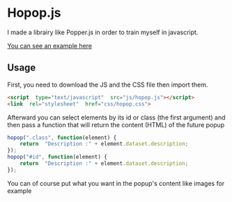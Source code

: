 # Hopop.js

I made a librairy like Popper.js in order to train myself in javascript.

[You can see an example here](https://namysh.github.io/hopop.js/)


## Usage
First, you need to download the JS and the CSS file then import them.
```html
<script  type="text/javascript"  src="js/hopop.js"></script>
<link  rel="stylesheet"  href="css/hopop.css">
```
Afterward you can select elements by its id or class (the first argument) and then pass a function that will return the content (HTML) of the future popup
```javascript
hopop(".class", function(element) {
	return  "Description :" + element.dataset.description;
});
hopop("#id", function(element) {
	return  "Description :" + element.dataset.description;
});
```
You can of course put what you want in the popup's content like images for example
